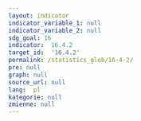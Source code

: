 ```yaml
---
layout: indicator
indicator_variable_1: null
indicator_variable_2: null
sdg_goal: 16
indicator:  16.4.2
target_id:  '16.4.2'
permalink: /statistics_glob/16-4-2/
pre: null
graph: null
source_url: null
lang:  pl
kategorie: null
zmienne: null
---
```

